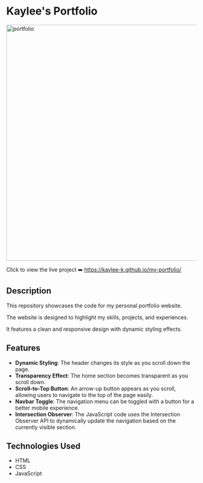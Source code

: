 # Kaylee's Portfolio 
<img width="623" alt="portfolio" src="https://github.com/kaylee-k/Portfolio/assets/151891463/2a976c1f-921d-48f2-887e-9f5f6f1857c4">

Click to view the live project ➡️ https://kaylee-k.github.io/my-portfolio/

## Description

This repository showcases the code for my personal portfolio website. 

The website is designed to highlight my skills, projects, and experiences. 

It features a clean and responsive design with dynamic styling effects.

## Features

- **Dynamic Styling**: The header changes its style as you scroll down the page.
- **Transparency Effect**: The home section becomes transparent as you scroll down.
- **Scroll-to-Top Button**: An arrow-up button appears as you scroll, allowing users to navigate to the top of the page easily.
- **Navbar Toggle**: The navigation menu can be toggled with a button for a better mobile experience.
- **Intersection Observer**: The JavaScript code uses the Intersection Observer API to dynamically update the navigation based on the currently visible section.

## Technologies Used

- HTML
- CSS
- JavaScript
